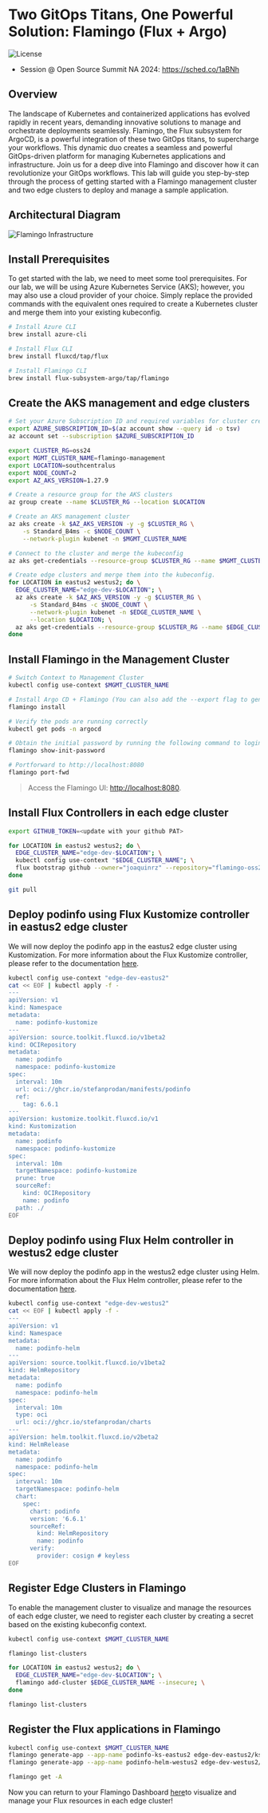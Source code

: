 # Two GitOps Titans, One Powerful Solution: Flamingo (Flux + Argo)

![License](https://img.shields.io/badge/license-MIT-green.svg)

- Session @ Open Source Summit NA 2024: [<https://sched.co/1aBNh>]([https://sched.co/1aBNh)

## Overview

The landscape of Kubernetes and containerized applications has evolved rapidly in recent years, demanding innovative solutions to manage and orchestrate deployments seamlessly. Flamingo, the Flux subsystem for ArgoCD, is a powerful integration of these two GitOps titans, to supercharge your workflows. This dynamic duo creates a seamless and powerful GitOps-driven platform for managing Kubernetes applications and infrastructure. Join us for a deep dive into Flamingo and discover how it can revolutionize your GitOps workflows. This lab will guide you step-by-step through the process of getting started with a Flamingo management cluster and two edge clusters to deploy and manage a sample application.

## Architectural Diagram

![Flamingo Infrastructure](img/flamingo-infra.png "Flamingo Infrastructure")

## Install Prerequisites

To get started with the lab, we need to meet some tool prerequisites. For our lab, we will be using Azure Kubernetes Service (AKS); however, you may also use a cloud provider of your choice. Simply replace the provided commands with the equivalent ones required to create a Kubernetes cluster and merge them into your existing kubeconfig.

```bash
# Install Azure CLI
brew install azure-cli

# Install Flux CLI 
brew install fluxcd/tap/flux

# Install Flamingo CLI
brew install flux-subsystem-argo/tap/flamingo
```

## Create the AKS management and edge clusters

```bash
# Set your Azure Subscription ID and required variables for cluster creation
export AZURE_SUBSCRIPTION_ID=$(az account show --query id -o tsv)
az account set --subscription $AZURE_SUBSCRIPTION_ID

export CLUSTER_RG=oss24
export MGMT_CLUSTER_NAME=flamingo-management
export LOCATION=southcentralus
export NODE_COUNT=2
export AZ_AKS_VERSION=1.27.9

# Create a resource group for the AKS clusters
az group create --name $CLUSTER_RG --location $LOCATION

# Create an AKS management cluster
az aks create -k $AZ_AKS_VERSION -y -g $CLUSTER_RG \
    -s Standard_B4ms -c $NODE_COUNT \
    --network-plugin kubenet -n $MGMT_CLUSTER_NAME

# Connect to the cluster and merge the kubeconfig
az aks get-credentials --resource-group $CLUSTER_RG --name $MGMT_CLUSTER_NAME --overwrite-existing

# Create edge clusters and merge them into the kubeconfig.
for LOCATION in eastus2 westus2; do \
  EDGE_CLUSTER_NAME="edge-dev-$LOCATION"; \
  az aks create -k $AZ_AKS_VERSION -y -g $CLUSTER_RG \
      -s Standard_B4ms -c $NODE_COUNT \
      --network-plugin kubenet -n $EDGE_CLUSTER_NAME \
      --location $LOCATION; \
  az aks get-credentials --resource-group $CLUSTER_RG --name $EDGE_CLUSTER_NAME --overwrite-existing
done
```

## Install Flamingo in the Management Cluster

```bash
# Switch Context to Management Cluster
kubectl config use-context $MGMT_CLUSTER_NAME

# Install Argo CD + Flamingo (You can also add the --export flag to generate the YAML files and manually apply them using kubectl apply)
flamingo install

# Verify the pods are running correctly
kubectl get pods -n argocd

# Obtain the initial password by running the following command to login. The default username is admin.
flamingo show-init-password

# Portforward to http://localhost:8080
flamingo port-fwd
```

> Access the Flamingo UI: [http://localhost:8080](http://localhost:8080).

## Install Flux Controllers in each edge cluster

```bash
export GITHUB_TOKEN=<update with your github PAT>

for LOCATION in eastus2 westus2; do \
  EDGE_CLUSTER_NAME="edge-dev-$LOCATION"; \
  kubectl config use-context "$EDGE_CLUSTER_NAME"; \
  flux bootstrap github --owner="joaquinrz" --repository="flamingo-oss24" --private=false --personal=true --path="clusters/$EDGE_CLUSTER_NAME"; \
done

git pull
```

## Deploy podinfo using Flux Kustomize controller in eastus2 edge cluster

We will now deploy the podinfo app in the eastus2 edge cluster using Kustomization. For more information about the Flux Kustomize controller, please refer to the documentation [here](https://fluxcd.io/flux/components/kustomize/).

```bash
kubectl config use-context "edge-dev-eastus2"
cat << EOF | kubectl apply -f -
---
apiVersion: v1
kind: Namespace
metadata:
  name: podinfo-kustomize
---
apiVersion: source.toolkit.fluxcd.io/v1beta2
kind: OCIRepository
metadata:
  name: podinfo
  namespace: podinfo-kustomize
spec:
  interval: 10m
  url: oci://ghcr.io/stefanprodan/manifests/podinfo
  ref:
    tag: 6.6.1
---
apiVersion: kustomize.toolkit.fluxcd.io/v1
kind: Kustomization
metadata:
  name: podinfo
  namespace: podinfo-kustomize
spec:
  interval: 10m
  targetNamespace: podinfo-kustomize
  prune: true
  sourceRef:
    kind: OCIRepository
    name: podinfo
  path: ./
EOF
```

## Deploy podinfo using Flux Helm controller in westus2 edge cluster

We will now deploy the podinfo app in the westus2 edge cluster using Helm. For more information about the Flux Helm controller, please refer to the documentation [here](https://fluxcd.io/flux/components/helm).

```bash
kubectl config use-context "edge-dev-westus2"
cat << EOF | kubectl apply -f -
---
apiVersion: v1
kind: Namespace
metadata:
  name: podinfo-helm
---
apiVersion: source.toolkit.fluxcd.io/v1beta2
kind: HelmRepository
metadata:
  name: podinfo
  namespace: podinfo-helm
spec:
  interval: 10m
  type: oci
  url: oci://ghcr.io/stefanprodan/charts
---
apiVersion: helm.toolkit.fluxcd.io/v2beta2
kind: HelmRelease
metadata:
  name: podinfo
  namespace: podinfo-helm
spec:
  interval: 10m
  targetNamespace: podinfo-helm
  chart:
    spec:
      chart: podinfo
      version: '6.6.1'
      sourceRef:
        kind: HelmRepository
        name: podinfo
      verify:
        provider: cosign # keyless
EOF
```

## Register Edge Clusters in Flamingo

To enable the management cluster to visualize and manage the resources of each edge cluster, we need to register each cluster by creating a secret based on the existing kubeconfig context.

```bash
kubectl config use-context $MGMT_CLUSTER_NAME

flamingo list-clusters

for LOCATION in eastus2 westus2; do \
  EDGE_CLUSTER_NAME="edge-dev-$LOCATION"; \
  flamingo add-cluster $EDGE_CLUSTER_NAME --insecure; \
done

flamingo list-clusters
```

## Register the Flux applications in Flamingo

```bash
kubectl config use-context $MGMT_CLUSTER_NAME
flamingo generate-app --app-name podinfo-ks-eastus2 edge-dev-eastus2/ks/podinfo -n podinfo-kustomize
flamingo generate-app --app-name podinfo-helm-westus2 edge-dev-westus2/hr/podinfo -n podinfo-helm

flamingo get -A
```

Now you can return to your Flamingo Dashboard [here](http://localhost:8080)to visualize and manage your Flux resources in each edge cluster!
